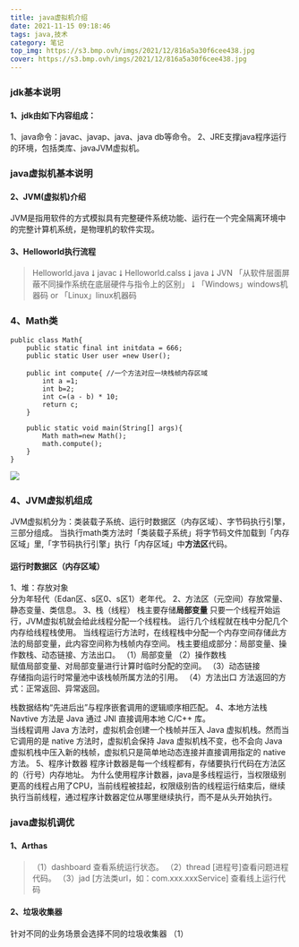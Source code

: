 ```yaml
---
title: java虚拟机介绍
date: 2021-11-15 09:18:46
tags: java,技术
category: 笔记
top_img: https://s3.bmp.ovh/imgs/2021/12/816a5a30f6cee438.jpg
cover: https://s3.bmp.ovh/imgs/2021/12/816a5a30f6cee438.jpg
---
```

### jdk基本说明
#### 1、jdk由如下内容组成：
1、java命令：javac、javap、java、java db等命令。
2、JRE支撑java程序运行的环境，包括类库、javaJVM虚拟机。
### java虚拟机基本说明
#### 2、JVM(虚拟机)介绍
JVM是指用软件的方式模拟具有完整硬件系统功能、运行在一个完全隔离环境中的完整计算机系统，是物理机的软件实现。
#### 3、Helloworld执行流程
> Helloworld.java
> ⭣
> javac
> ⭣
> Helloworld.calss
> ⭣
> java
> ⭣
> JVN 「从软件层面屏蔽不同操作系统在底层硬件与指令上的区别」
> ⭣
> 「Windows」windows机器码 or 「Linux」linux机器码
### 4、Math类
```
public class Math{
	public static final int initdata = 666;
	public static User user =new User();
	
	public int compute{ //一个方法对应一块栈帧内存区域
		int a =1;
		int b=2;
		int c=(a - b) * 10;
		return c;
	}
	
	public static void main(String[] args){
		Math math=new Math();
		math.compute();
	}
}
```
![](https://preview.cloud.189.cn/image/imageAction?param=654E72CBF5F80CFCCCEB6C3CF76A753D6617BE65C27CDF426F8A10EFDD629F857C93BF8AD4828B529ED65339A02C7ADEFB99A88A961A89593B372AB03BB63CED4DFAE6A89154C9DA43E826745286C62EBE4215F3469A117A2DA32260C296156B09DD08473ABFE722206FA73F5470897C731BB29E)
### 4、JVM虚拟机组成
JVM虚拟机分为：类装载子系统、运行时数据区（内存区域）、字节码执行引擎，三部分组成。
当执行math类方法时「类装载子系统」将字节码文件加载到「内存区域」里,「字节码执行引擎」执行「内存区域」中**方法区**代码。
#### 运行时数据区（内存区域）
1、堆：存放对象  
分为年轻代（Edan区、s区0、s区1）老年代。
2、方法区（元空间）存放常量、静态变量、类信息。
3、栈（线程）
栈主要存储**局部变量**
只要一个线程开始运行，JVM虚拟机就会给此线程分配一个线程栈。
运行几个线程就在栈中分配几个内存给线程栈使用。
当线程运行方法时，在线程栈中分配一个内存空间存储此方法的局部变量，此内容空间称为栈帧内存空间。
栈主要组成部分：局部变量、操作数栈、动态链接、方法出口。
	（1）局部变量
	（2）操作数栈  
		 赋值局部变量、对局部变量进行计算时临时分配的空间。
	（3）动态链接   
		 存储指向运行时常量池中该栈帧所属方法的引用。
	（4）方法出口
		 方法返回的方式：正常返回、异常返回。

栈数据结构“先进后出”与程序嵌套调用的逻辑顺序相匹配。
4、本地方法栈
	Navtive 方法是 Java 通过 JNI 直接调用本地 C/C++ 库。  
    当线程调用 Java 方法时，虚拟机会创建一个栈帧并压入 Java 虚拟机栈。然而当它调用的是 native 方法时，虚拟机会保持 Java 虚拟机栈不变，也不会向 Java 虚拟机栈中压入新的栈帧，虚拟机只是简单地动态连接并直接调用指定的 native 方法。
5、程序计数器
程序计数器是每一个线程都有，存储要执行代码在方法区的（行号）内存地址。
为什么使用程序计数器，java是多线程运行，当权限级别更高的线程占用了CPU，当前线程被挂起，权限级别告的线程运行结束后，继续执行当前线程，通过程序计数器定位从哪里继续执行，而不是从头开始执行。
### java虚拟机调优
#### 1、Arthas    
>（1）dashboard 查看系统运行状态。
>（2）thread [进程号]查看问题进程代码。
>（3）jad [方法类url，如：com.xxx.xxxService] 查看线上运行代码
#### 2、垃圾收集器  
针对不同的业务场景会选择不同的垃圾收集器
（1）



